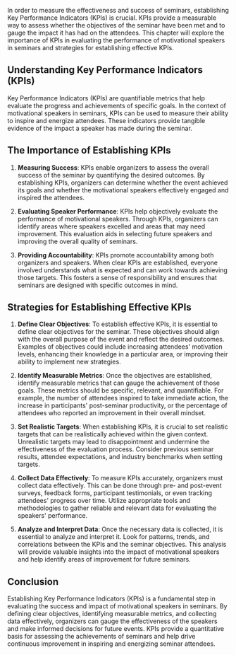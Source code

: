 
In order to measure the effectiveness and success of seminars, establishing Key Performance Indicators (KPIs) is crucial. KPIs provide a measurable way to assess whether the objectives of the seminar have been met and to gauge the impact it has had on the attendees. This chapter will explore the importance of KPIs in evaluating the performance of motivational speakers in seminars and strategies for establishing effective KPIs.

Understanding Key Performance Indicators (KPIs)
-----------------------------------------------

Key Performance Indicators (KPIs) are quantifiable metrics that help evaluate the progress and achievements of specific goals. In the context of motivational speakers in seminars, KPIs can be used to measure their ability to inspire and energize attendees. These indicators provide tangible evidence of the impact a speaker has made during the seminar.

The Importance of Establishing KPIs
-----------------------------------

1. **Measuring Success**: KPIs enable organizers to assess the overall success of the seminar by quantifying the desired outcomes. By establishing KPIs, organizers can determine whether the event achieved its goals and whether the motivational speakers effectively engaged and inspired the attendees.

2. **Evaluating Speaker Performance**: KPIs help objectively evaluate the performance of motivational speakers. Through KPIs, organizers can identify areas where speakers excelled and areas that may need improvement. This evaluation aids in selecting future speakers and improving the overall quality of seminars.

3. **Providing Accountability**: KPIs promote accountability among both organizers and speakers. When clear KPIs are established, everyone involved understands what is expected and can work towards achieving those targets. This fosters a sense of responsibility and ensures that seminars are designed with specific outcomes in mind.

Strategies for Establishing Effective KPIs
------------------------------------------

1. **Define Clear Objectives**: To establish effective KPIs, it is essential to define clear objectives for the seminar. These objectives should align with the overall purpose of the event and reflect the desired outcomes. Examples of objectives could include increasing attendees' motivation levels, enhancing their knowledge in a particular area, or improving their ability to implement new strategies.

2. **Identify Measurable Metrics**: Once the objectives are established, identify measurable metrics that can gauge the achievement of those goals. These metrics should be specific, relevant, and quantifiable. For example, the number of attendees inspired to take immediate action, the increase in participants' post-seminar productivity, or the percentage of attendees who reported an improvement in their overall mindset.

3. **Set Realistic Targets**: When establishing KPIs, it is crucial to set realistic targets that can be realistically achieved within the given context. Unrealistic targets may lead to disappointment and undermine the effectiveness of the evaluation process. Consider previous seminar results, attendee expectations, and industry benchmarks when setting targets.

4. **Collect Data Effectively**: To measure KPIs accurately, organizers must collect data effectively. This can be done through pre- and post-event surveys, feedback forms, participant testimonials, or even tracking attendees' progress over time. Utilize appropriate tools and methodologies to gather reliable and relevant data for evaluating the speakers' performance.

5. **Analyze and Interpret Data**: Once the necessary data is collected, it is essential to analyze and interpret it. Look for patterns, trends, and correlations between the KPIs and the seminar objectives. This analysis will provide valuable insights into the impact of motivational speakers and help identify areas of improvement for future seminars.

Conclusion
----------

Establishing Key Performance Indicators (KPIs) is a fundamental step in evaluating the success and impact of motivational speakers in seminars. By defining clear objectives, identifying measurable metrics, and collecting data effectively, organizers can gauge the effectiveness of the speakers and make informed decisions for future events. KPIs provide a quantitative basis for assessing the achievements of seminars and help drive continuous improvement in inspiring and energizing seminar attendees.
